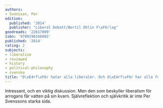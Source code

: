 ```yaml
---
authors:
- Svensson, Per
edition:
  published: '2014'
  publisher: "Liberal Debatt/Bertil Ohlin F\xF6rlag"
goodreads: '22617009'
isbn: '9789198166002'
published: '2014'
rating: 2
subjects:
- liberalism
- reviewed
- history
- political-philosophy
- svenska
title: "D\xE4rf\xF6r hatar alla liberaler. Och d\xE4rf\xF6r har alla fel."
---
```

Intressant, och en viktig diskussion. Men den som beskyller liberalism för arrogans får vatten på sin kvarn. Självreflektion och självkritik är inte Per Svenssons starka sida.
